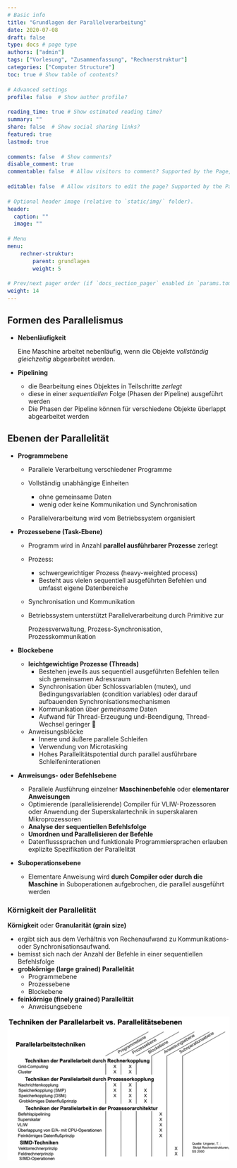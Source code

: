 ```yaml
---
# Basic info
title: "Grundlagen der Parallelverarbeitung"
date: 2020-07-08
draft: false
type: docs # page type
authors: ["admin"]
tags: ["Vorlesung", "Zusammenfassung", "Rechnerstruktur"]
categories: ["Computer Structure"]
toc: true # Show table of contents?

# Advanced settings
profile: false  # Show author profile?

reading_time: true # Show estimated reading time?
summary: ""
share: false  # Show social sharing links?
featured: true
lastmod: true

comments: false  # Show comments?
disable_comment: true
commentable: false  # Allow visitors to comment? Supported by the Page, Post, and Docs content types.

editable: false  # Allow visitors to edit the page? Supported by the Page, Post, and Docs content types.

# Optional header image (relative to `static/img/` folder).
header:
  caption: ""
  image: ""

# Menu
menu: 
    rechner-struktur:
        parent: grundlagen
        weight: 5

# Prev/next pager order (if `docs_section_pager` enabled in `params.toml`)
weight: 14
---
```


## Formen des Parallelismus

- **Nebenläufigkeit**

  Eine Maschine arbeitet nebenläufig, wenn die Objekte *vollständig gleichzeitig* abgearbeitet werden.

- **Pipelining**
  - die Bearbeitung eines Objektes in Teilschritte *zerlegt*
  - diese in einer *sequentiellen* Folge (Phasen der Pipeline) ausgeführt werden
  - Die Phasen der Pipeline können für verschiedene Objekte überlappt abgearbeitet werden



## Ebenen der Parallelität

- **Programmebene**

  - Parallele Verarbeitung verschiedener Programme
  - Vollständig unabhängige Einheiten
    - ohne gemeinsame Daten
    - wenig oder keine Kommunikation und Synchronisation

  - Parallelverarbeitung wird vom Betriebssystem organisiert

- **Prozessebene (Task-Ebene)**

  - Programm wird in Anzahl **parallel ausführbarer Prozesse** zerlegt

  - Prozess: 

    - schwergewichtiger Prozess (heavy-weighted process)
    - Besteht aus vielen sequentiell ausgeführten Befehlen und umfasst eigene Datenbereiche

  - Synchronisation und Kommunikation

  - Betriebssystem unterstützt Parallelverarbeitung durch Primitive zur

    Prozessverwaltung, Prozess-Synchronisation, Prozesskommunikation

- **Blockebene**
  - **leichtgewichtige Prozesse (Threads)**
    - Bestehen jeweils aus sequentiell ausgeführten Befehlen teilen sich gemeinsamen Adressraum
    - Synchronisation über Schlossvariablen (mutex), und Bedingungsvariablen (condition variables) oder darauf aufbauenden Synchronisationsmechanismen
    - Kommunikation über *gemeinsame* Daten
    - Aufwand für Thread-Erzeugung und-Beendigung, Thread-Wechsel geringer 👏
  - Anweisungsblöcke
    - Innere und äußere parallele Schleifen
    - Verwendung von Microtasking
    - Hohes Parallelitätspotential durch parallel ausführbare Schleifeninterationen
- **Anweisungs- oder Befehlsebene**
  - Parallele Ausführung einzelner **Maschinenbefehle** oder **elementarer Anweisungen**
  - Optimierende (parallelisierende) Compiler für VLIW-Prozessoren oder Anwendung der Superskalartechnik in superskalaren Mikroprozessoren
  - **Analyse der sequentiellen Befehlsfolge**
  - **Umordnen und Parallelisieren der Befehle**
  - Datenflusssprachen und funktionale Programmiersprachen erlauben explizite Spezifikation der Parallelität
- **Suboperationsebene**
  - Elementare Anweisung wird **durch Compiler oder durch die Maschine** in Suboperationen aufgebrochen, die parallel ausgeführt werden

### Körnigkeit der Parallelität

**Körnigkeit** oder **Granularität (grain size)**

- ergibt sich aus dem Verhältnis von Rechenaufwand zu Kommunikations- oder Synchronisationsaufwand.
- bemisst sich nach der Anzahl der Befehle in einer sequentiellen Befehlsfolge
- **grobkörnige (large grained) Parallelität**
  - Programmebene
  - Prozessebene
  - Blockebene
- **feinkörnige (finely grained) Parallelität**
  - Anweisungsebene

<img src="https://raw.githubusercontent.com/EckoTan0804/upic-repo/master/uPic/截屏2020-06-26%2010.15.19.png" alt="截屏2020-06-26 10.15.19" style="zoom:80%;" />

​	